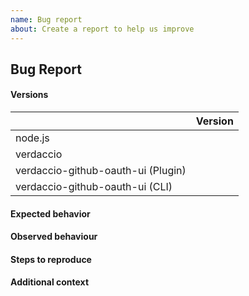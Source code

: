 ```yaml
---
name: Bug report
about: Create a report to help us improve
---
```


<!-- Please fill out the sections below. -->

## Bug Report

#### Versions

|                                    | Version |
| ---------------------------------- | ------- |
| node.js                            |         |
| verdaccio                          |         |
| verdaccio-github-oauth-ui (Plugin) |         |
| verdaccio-github-oauth-ui (CLI)    |         |

#### Expected behavior
<!-- A clear and concise description of what you expected to happen. -->

#### Observed behaviour
<!-- A clear and concise description of what the bug is. -->

#### Steps to reproduce
<!-- Steps to reproduce the behavior:
1. Go to '...'
2. Click on '....'
3. Scroll down to '....'
4. See error -->

#### Additional context
<!-- Screenshots, terminal output or any other context about the problem. -->
